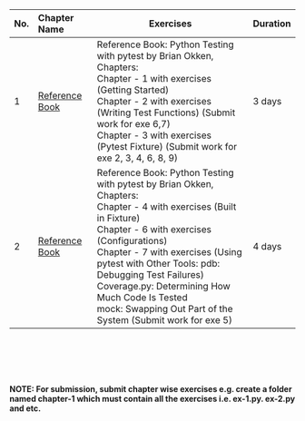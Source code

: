 | No.|Chapter Name|Exercises|Duration|
| -- |:------------------| -----------| ----------|
|1|[Reference Book](https://softnautics-my.sharepoint.com/personal/toral_mevada_softnautics_com/_layouts/15/onedrive.aspx?id=%2Fpersonal%2Ftoral%5Fmevada%5Fsoftnautics%5Fcom%2FDocuments%2Fprojects%2Ftrainings%2Fpython%2Fpython%5Fpytest%2Fpytest%5Fbook%2Epdf&parent=%2Fpersonal%2Ftoral%5Fmevada%5Fsoftnautics%5Fcom%2FDocuments%2Fprojects%2Ftrainings%2Fpython%2Fpython%5Fpytest&ga=1)|Reference Book: Python Testing with pytest by Brian Okken, Chapters:<br/>Chapter - 1 with exercises (Getting Started) <br/>Chapter - 2 with exercises (Writing Test Functions) (Submit work for exe 6,7) <br/>Chapter - 3 with exercises (Pytest Fixture) (Submit work for exe 2, 3, 4, 6, 8, 9)|3 days|
|2|[Reference Book](https://softnautics-my.sharepoint.com/personal/toral_mevada_softnautics_com/_layouts/15/onedrive.aspx?id=%2Fpersonal%2Ftoral%5Fmevada%5Fsoftnautics%5Fcom%2FDocuments%2Fprojects%2Ftrainings%2Fpython%2Fpython%5Fpytest%2Fpytest%5Fbook%2Epdf&parent=%2Fpersonal%2Ftoral%5Fmevada%5Fsoftnautics%5Fcom%2FDocuments%2Fprojects%2Ftrainings%2Fpython%2Fpython%5Fpytest&ga=1)|Reference Book: Python Testing with pytest by Brian Okken, Chapters:<br/>Chapter - 4 with exercises (Built in Fixture) <br/>Chapter - 6 with exercises (Configurations) <br/>Chapter - 7 with exercises (Using pytest with Other Tools: pdb: Debugging Test Failures)<br/>Coverage.py: Determining How Much Code Is Tested <br/>mock: Swapping Out Part of the System (Submit work for exe 5)|4 days|

<br/>
<br/>
<br/>
<br/>

<b>NOTE: For submission, submit chapter wise exercises  e.g. create a folder named chapter-1 which must contain all the exercises i.e. ex-1.py. ex-2.py and etc. </b>
